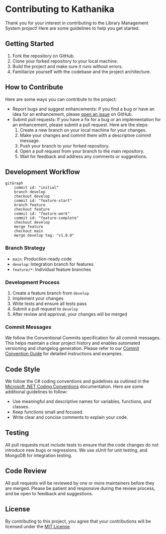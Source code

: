 Contributing to Kathanika
=========================================

Thank you for your interest in contributing to the Library Management System project! Here are some guidelines to help you get started.

Getting Started
---------------

1.  Fork the repository on GitHub.
2.  Clone your forked repository to your local machine.
3.  Build the project and make sure it runs without errors.
4.  Familiarize yourself with the codebase and the project architecture.

How to Contribute
-----------------

Here are some ways you can contribute to the project:

-   Report bugs and suggest enhancements: If you find a bug or have an idea for an enhancement, please [open an issue](https://github.com/hard-rox/kathanika/issues/new) on GitHub.
-   Submit pull requests: If you have a fix for a bug or an implementation for an enhancement, please submit a pull request. Here are the steps:
    1.  Create a new branch on your local machine for your changes.
    2.  Make your changes and commit them with a descriptive commit message.
    3.  Push your branch to your forked repository.
    4.  Open a pull request from your branch to the main repository.
    5.  Wait for feedback and address any comments or suggestions.

Development Workflow
--------------------

```mermaid
gitGraph
    commit id: "initial"
    branch develop
    checkout develop
    commit id: "feature-start"
    branch feature
    checkout feature
    commit id: "feature-work"
    commit id: "feature-complete"
    checkout develop
    merge feature
    checkout main
    merge develop tag: "v1.0.0"
```

### Branch Strategy
- `main`: Production-ready code
- `develop`: Integration branch for features
- `feature/*`: Individual feature branches

### Development Process
1. Create a feature branch from `develop`
2. Implement your changes
3. Write tests and ensure all tests pass
4. Submit a pull request to `develop`
5. After review and approval, your changes will be merged

### Commit Messages
We follow the Conventional Commits specification for all commit messages. This helps maintain a clear project history and enables automated versioning and changelog generation. Please refer to our [Commit Convention Guide](COMMIT_CONVENTION.md) for detailed instructions and examples.

Code Style
----------

We follow the C# coding conventions and guidelines as outlined in the [Microsoft .NET Coding Conventions](https://docs.microsoft.com/en-us/dotnet/csharp/fundamentals/coding-style/coding-conventions) documentation. Here are some additional guidelines to follow:

-   Use meaningful and descriptive names for variables, functions, and classes.
-   Keep functions small and focused.
-   Write clear and concise comments to explain your code.

Testing
-------

All pull requests must include tests to ensure that the code changes do not introduce new bugs or regressions. We use xUnit for unit testing, and MongoDB for integration testing.

Code Review
-----------

All pull requests will be reviewed by one or more maintainers before they are merged. Please be patient and responsive during the review process, and be open to feedback and suggestions.

License
-------

By contributing to this project, you agree that your contributions will be licensed under the [MIT License](https://github.com/hard-rox/kathanika/LICENSE).